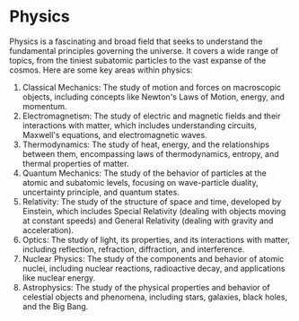 # Physics
Physics is a fascinating and broad field that seeks to understand the fundamental principles governing the universe. It covers a wide range of topics, from the tiniest subatomic particles to the vast expanse of the cosmos. Here are some key areas within physics:

1. Classical Mechanics: The study of motion and forces on macroscopic objects, including concepts like Newton's Laws of Motion, energy, and momentum.
2. Electromagnetism: The study of electric and magnetic fields and their interactions with matter, which includes understanding circuits, Maxwell's equations, and electromagnetic waves.
3. Thermodynamics: The study of heat, energy, and the relationships between them, encompassing laws of thermodynamics, entropy, and thermal properties of matter.
4. Quantum Mechanics: The study of the behavior of particles at the atomic and subatomic levels, focusing on wave-particle duality, uncertainty principle, and quantum states.
5. Relativity: The study of the structure of space and time, developed by Einstein, which includes Special Relativity (dealing with objects moving at constant speeds) and General Relativity (dealing with gravity and acceleration).
6. Optics: The study of light, its properties, and its interactions with matter, including reflection, refraction, diffraction, and interference.
7. Nuclear Physics: The study of the components and behavior of atomic nuclei, including nuclear reactions, radioactive decay, and applications like nuclear energy.
8. Astrophysics: The study of the physical properties and behavior of celestial objects and phenomena, including stars, galaxies, black holes, and the Big Bang.
